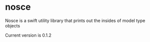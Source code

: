 # nosce
Nosce is a swift utility library that prints out the insides of model type objects

Current version is 0.1.2
